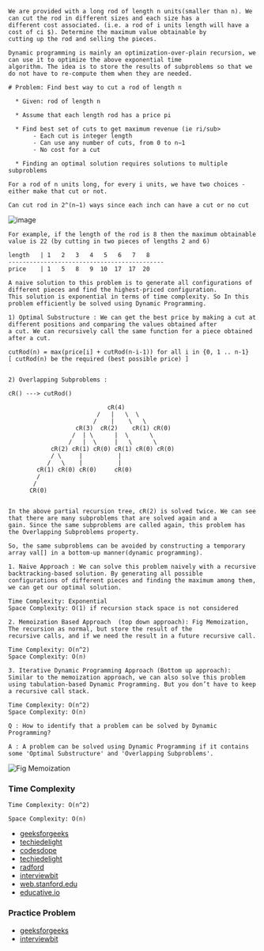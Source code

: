 ```
We are provided with a long rod of length n units(smaller than n). We can cut the rod in different sizes and each size has a 
different cost associated. (i.e. a rod of i units length will have a cost of ci $). Determine the maximum value obtainable by
cutting up the rod and selling the pieces. 

Dynamic programming is mainly an optimization-over-plain recursion, we can use it to optimize the above exponential time 
algorithm. The idea is to store the results of subproblems so that we do not have to re-compute them when they are needed.
```
```
# Problem: Find best way to cut a rod of length n

  * Given: rod of length n

  * Assume that each length rod has a price pi

  * Find best set of cuts to get maximum revenue (ie ri/sub>
       - Each cut is integer length
       - Can use any number of cuts, from 0 to n−1
       - No cost for a cut

  * Finding an optimal solution requires solutions to multiple subproblems
```
```
For a rod of n units long, for every i units, we have two choices - either make that cut or not.

Can cut rod in 2^(n−1) ways since each inch can have a cut or no cut
```
![image](https://user-images.githubusercontent.com/59710234/173338669-863075e7-5a78-4bca-9e6d-d4fd667bfd37.png)
```
For example, if the length of the rod is 8 then the maximum obtainable value is 22 (by cutting in two pieces of lengths 2 and 6) 

length   | 1   2   3   4   5   6   7   8  
--------------------------------------------
price    | 1   5   8   9  10  17  17  20
```
```
A naive solution to this problem is to generate all configurations of different pieces and find the highest-priced configuration. 
This solution is exponential in terms of time complexity. So In this problem efficiently be solved using Dynamic Programming.

1) Optimal Substructure : We can get the best price by making a cut at different positions and comparing the values obtained after 
a cut. We can recursively call the same function for a piece obtained after a cut.

cutRod(n) = max(price[i] + cutRod(n-i-1)) for all i in {0, 1 .. n-1}
[ cutRod(n) be the required (best possible price) ]


2) Overlapping Subproblems :

cR() ---> cutRod() 

                            cR(4)
                         /   |   \  \   
                        /    |    \   \             
                   cR(3)  cR(2)    cR(1) cR(0)
                  /  | \      |  \      \ 
                 /   |  \     |   \      \ 
            cR(2) cR(1) cR(0) cR(1) cR(0) cR(0)
            / \     |          |
           /   \    |          |   
        cR(1) cR(0) cR(0)     cR(0)
        /
       /
      CR(0)
      
      
In the above partial recursion tree, cR(2) is solved twice. We can see that there are many subproblems that are solved again and a
gain. Since the same subproblems are called again, this problem has the Overlapping Subproblems property.

So, the same subproblems can be avoided by constructing a temporary array val[] in a bottom-up manner(dynamic programming). 
```
```
1. Naive Approach : We can solve this problem naively with a recursive backtracking-based solution. By generating all possible 
configurations of different pieces and finding the maximum among them, we can get our optimal solution.

Time Complexity: Exponential
Space Complexity: O(1) if recursion stack space is not considered

2. Memoization Based Approach  (top down approach): Fig Memoization, The recursion as normal, but store the result of the
recursive calls, and if we need the result in a future recursive call.

Time Complexity: O(n^2)
Space Complexity: O(n)

3. Iterative Dynamic Programming Approach (Bottom up approach): Similar to the memoization approach, we can also solve this problem 
using tabulation-based Dynamic Programming. But you don’t have to keep a recursive call stack.

Time Complexity: O(n^2)
Space Complexity: O(n)

Q : How to identify that a problem can be solved by Dynamic Programming?

A : A problem can be solved using Dynamic Programming if it contains some 'Optimal Substructure' and 'Overlapping Subproblems'.
```

![Fig Memoization](https://user-images.githubusercontent.com/59710234/173378713-f91e6dc4-2780-483c-8bba-32230d78585e.png)

### Time Complexity
```
Time Complexity: O(n^2)

Space Complexity: O(n)
```

- [geeksforgeeks](https://www.geeksforgeeks.org/cutting-a-rod-dp-13/)
- [techiedelight](https://www.techiedelight.com/rod-cutting/)
- [codesdope](https://www.codesdope.com/course/algorithms-rod-cutting/)
- [techiedelight](https://www.techiedelight.com/rod-cutting/)
- [radford](https://sites.radford.edu/~nokie/classes/360/dp-rod-cutting.html)
- [interviewbit](https://www.interviewbit.com/blog/rod-cutting-problem/)
- [web.stanford.edu](https://web.stanford.edu/class/archive/cs/cs161/cs161.1168/lecture12.pdf)
- [educative.io](https://www.educative.io/edpresso/the-rod-cutting-problem)

### Practice Problem

- [geeksforgeeks](https://practice.geeksforgeeks.org/problems/rod-cutting0840/1/)
- [interviewbit](https://www.interviewbit.com/problems/rod-cutting/)
